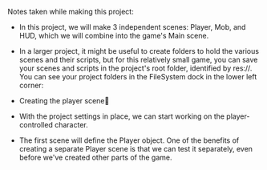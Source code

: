 Notes taken while making this project:

- In this project, we will make 3 independent scenes: Player, Mob, and HUD, which we will combine into the game's Main scene.

- In a larger project, it might be useful to create folders to hold the various scenes and their scripts, but for this relatively small game, you can save your scenes and scripts in the project's root folder, identified by res://. You can see your project folders in the FileSystem dock in the lower left corner:
	
	
- Creating the player scene

- With the project settings in place, we can start working on the player-controlled character.

- The first scene will define the Player object. One of the benefits of creating a separate Player scene is that we can test it separately, even before we've created other parts of the game.
